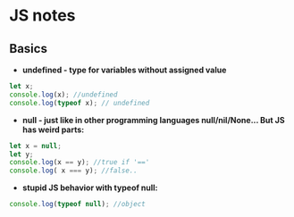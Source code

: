 # JS notes
## Basics
- **undefined - type for variables without assigned value**
```js
let x;
console.log(x); //undefined
console.log(typeof x); // undefined
```
- **null - just like in other programming languages null/nil/None... But JS has weird parts:**
```js
let x = null;
let y;
console.log(x == y); //true if '=='
console.log( x === y); //false..
```
- **stupid JS behavior with typeof null:**
```js
console.log(typeof null); //object
```